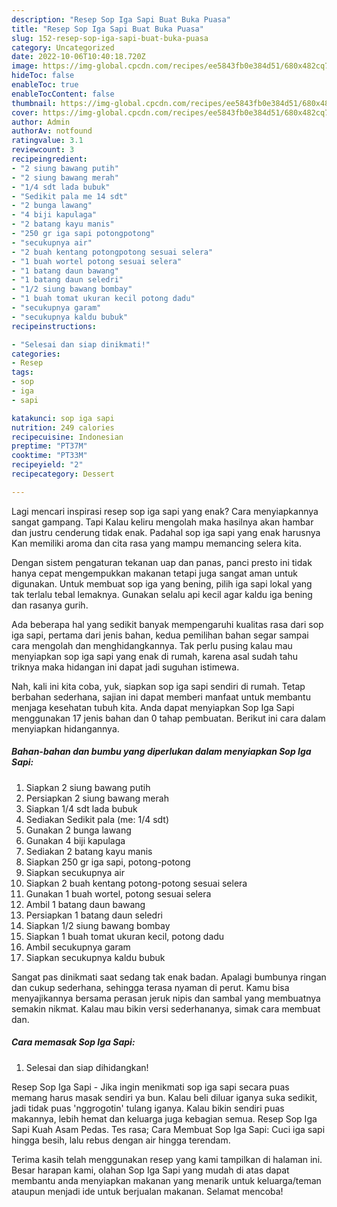```yaml
---
description: "Resep Sop Iga Sapi Buat Buka Puasa"
title: "Resep Sop Iga Sapi Buat Buka Puasa"
slug: 152-resep-sop-iga-sapi-buat-buka-puasa
category: Uncategorized
date: 2022-10-06T10:40:18.720Z
image: https://img-global.cpcdn.com/recipes/ee5843fb0e384d51/680x482cq70/sop-iga-sapi-foto-resep-utama.jpg
hideToc: false
enableToc: true
enableTocContent: false
thumbnail: https://img-global.cpcdn.com/recipes/ee5843fb0e384d51/680x482cq70/sop-iga-sapi-foto-resep-utama.jpg
cover: https://img-global.cpcdn.com/recipes/ee5843fb0e384d51/680x482cq70/sop-iga-sapi-foto-resep-utama.jpg
author: Admin
authorAv: notfound
ratingvalue: 3.1
reviewcount: 3
recipeingredient:
- "2 siung bawang putih"
- "2 siung bawang merah"
- "1/4 sdt lada bubuk"
- "Sedikit pala me 14 sdt"
- "2 bunga lawang"
- "4 biji kapulaga"
- "2 batang kayu manis"
- "250 gr iga sapi potongpotong"
- "secukupnya air"
- "2 buah kentang potongpotong sesuai selera"
- "1 buah wortel potong sesuai selera"
- "1 batang daun bawang"
- "1 batang daun seledri"
- "1/2 siung bawang bombay"
- "1 buah tomat ukuran kecil potong dadu"
- "secukupnya garam"
- "secukupnya kaldu bubuk"
recipeinstructions:

- "Selesai dan siap dinikmati!"
categories:
- Resep
tags:
- sop
- iga
- sapi

katakunci: sop iga sapi 
nutrition: 249 calories
recipecuisine: Indonesian
preptime: "PT37M"
cooktime: "PT33M"
recipeyield: "2"
recipecategory: Dessert

---
```



Lagi mencari inspirasi resep sop iga sapi yang enak? Cara menyiapkannya sangat gampang. Tapi Kalau keliru mengolah maka hasilnya akan hambar dan justru cenderung tidak enak. Padahal sop iga sapi yang enak harusnya Kan memiliki aroma dan cita rasa yang mampu memancing selera kita.


Dengan sistem pengaturan tekanan uap dan panas, panci presto ini tidak hanya cepat mengempukkan makanan tetapi juga sangat aman untuk digunakan. Untuk membuat sop iga yang bening, pilih iga sapi lokal yang tak terlalu tebal lemaknya. Gunakan selalu api kecil agar kaldu iga bening dan rasanya gurih.

Ada beberapa hal yang sedikit banyak mempengaruhi kualitas rasa dari sop iga sapi, pertama dari jenis bahan, kedua pemilihan bahan segar sampai cara mengolah dan menghidangkannya. Tak perlu pusing kalau mau menyiapkan sop iga sapi yang enak di rumah, karena asal sudah tahu triknya maka hidangan ini dapat jadi suguhan istimewa.


Nah, kali ini kita coba, yuk, siapkan sop iga sapi sendiri di rumah. Tetap berbahan sederhana, sajian ini dapat memberi manfaat untuk membantu menjaga kesehatan tubuh kita. Anda dapat menyiapkan Sop Iga Sapi menggunakan 17 jenis bahan dan 0 tahap pembuatan. Berikut ini cara dalam menyiapkan hidangannya.

<!--inarticleads1-->

##### Bahan-bahan dan bumbu yang diperlukan dalam menyiapkan Sop Iga Sapi:

1. Siapkan 2 siung bawang putih
1. Persiapkan 2 siung bawang merah
1. Siapkan 1/4 sdt lada bubuk
1. Sediakan Sedikit pala (me: 1/4 sdt)
1. Gunakan 2 bunga lawang
1. Gunakan 4 biji kapulaga
1. Sediakan 2 batang kayu manis
1. Siapkan 250 gr iga sapi, potong-potong
1. Siapkan secukupnya air
1. Siapkan 2 buah kentang potong-potong sesuai selera
1. Gunakan 1 buah wortel, potong sesuai selera
1. Ambil 1 batang daun bawang
1. Persiapkan 1 batang daun seledri
1. Siapkan 1/2 siung bawang bombay
1. Siapkan 1 buah tomat ukuran kecil, potong dadu
1. Ambil secukupnya garam
1. Siapkan secukupnya kaldu bubuk


Sangat pas dinikmati saat sedang tak enak badan. Apalagi bumbunya ringan dan cukup sederhana, sehingga terasa nyaman di perut. Kamu bisa menyajikannya bersama perasan jeruk nipis dan sambal yang membuatnya semakin nikmat. Kalau mau bikin versi sederhananya, simak cara membuat dan. 

<!--inarticleads2-->

##### Cara memasak Sop Iga Sapi:


1. Selesai dan siap dihidangkan!

Resep Sop Iga Sapi - Jika ingin menikmati sop iga sapi secara puas memang harus masak sendiri ya bun. Kalau beli diluar iganya suka sedikit, jadi tidak puas &#39;nggrogotin&#39; tulang iganya. Kalau bikin sendiri puas makannya, lebih hemat dan keluarga juga kebagian semua. Resep Sop Iga Sapi Kuah Asam Pedas. Tes rasa; Cara Membuat Sop Iga Sapi: Cuci iga sapi hingga besih, lalu rebus dengan air hingga terendam. 

Terima kasih telah menggunakan resep yang kami tampilkan di halaman ini. Besar harapan kami, olahan Sop Iga Sapi yang mudah di atas dapat membantu anda menyiapkan makanan yang menarik untuk keluarga/teman ataupun menjadi ide untuk berjualan makanan. Selamat mencoba!
